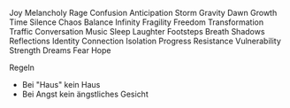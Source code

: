 Joy
Melancholy
Rage
Confusion
Anticipation
Storm
Gravity
Dawn
Growth
Time
Silence
Chaos
Balance
Infinity
Fragility
Freedom
Transformation
Traffic
Conversation
Music
Sleep
Laughter
Footsteps
Breath
Shadows
Reflections
Identity
Connection
Isolation
Progress
Resistance
Vulnerability
Strength
Dreams
Fear
Hope

Regeln

- Bei "Haus" kein Haus
- Bei Angst kein ängstliches Gesicht

